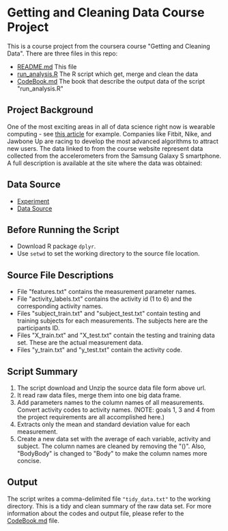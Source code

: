 Getting and Cleaning Data Course Project
========================================

This is a course project from the coursera course "Getting and Cleaning Data". There are three files in this repo:

* [README.md](README.md) This file
* [run_analysis.R](run_analysis.R) The R script which get, merge and clean the data
* [CodeBook.md](CodeBook.md) The book that describe the output data of the script "run_analysis.R"

## Project Background
One of the most exciting areas in all of data science right now is wearable computing - see [this article](http://www.insideactivitytracking.com/data-science-activity-tracking-and-the-battle-for-the-worlds-top-sports-brand/) for example. Companies like Fitbit, Nike, and Jawbone Up are racing to develop the most advanced algorithms to attract new users. The data linked to from the course website represent data collected from the accelerometers from the Samsung Galaxy S smartphone. A full description is available at the site where the data was obtained: 

## Data Source
* [Experiment](http://archive.ics.uci.edu/ml/datasets/Human+Activity+Recognition+Using+Smartphones)
* [Data Source](https://d396qusza40orc.cloudfront.net/getdata%2Fprojectfiles%2FUCI%20HAR%20Dataset.zip)

## Before Running the Script
* Download R package `dplyr`.
* Use `setwd` to set the working directory to the source file location. 

## Source File Descriptions
* File "features.txt" contains the measurement parameter names.
* File "activity_labels.txt" contains the activity id (1 to 6) and the corresponding activity names.
* Files "subject_train.txt" and "subject_test.txt" contain testing and training subjects for each measurements. The subjects here are the participants ID.
* Files "X_train.txt" and "X_test.txt" contain the testing and training data set. These are the actual measurement data.
* Files "y_train.txt" and "y_test.txt" contain the activity code.

## Script Summary
1. The script download and Unzip the source data file form above url.
2. It read raw data files, merge them into one big data frame. 
3. Add parameters names to the column names of all measurements. Convert activity codes to activity names. (NOTE: goals 1, 3 and 4 from the project requirements are all accomplished here.)
4. Extracts only the mean and standard deviation value for each measurement.
5. Create a new data set with the average of each variable, activity and subject. The column names are cleaned by removing the "()". Also, "BodyBody" is changed to "Body" to make the column names more concise.

## Output
The script writes a comma-delimited file `"tidy_data.txt"` to the working directory. This is a tidy and clean summary of the raw data set. For more information about the codes and output file, please refer to the [CodeBook.md](CodeBook.md) file. 
